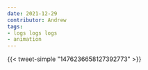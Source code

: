```yaml
---
date: 2021-12-29
contributor: Andrew
tags:
- logs logs logs
- animation
---
```


{{< tweet-simple "1476236658127392773" >}}

<!-- {< tweet user="Chris_Said" id="1476236658127392773" >}} -->
